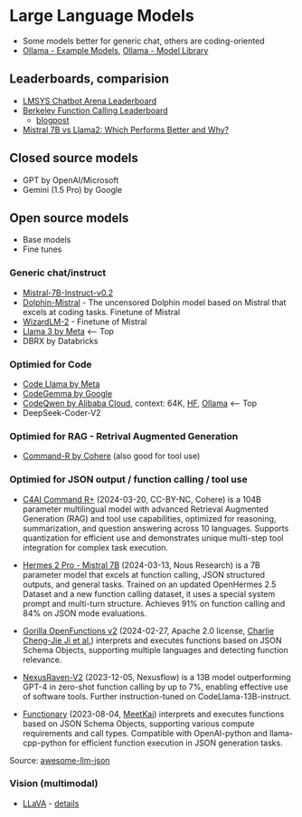 
# Large Language Models

- Some models better for generic chat, others are coding-oriented
- [Ollama - Example Models](https://github.com/ollama/ollama?tab=readme-ov-file#model-library), [Ollama - Model Library](https://ollama.com/library/)

## Leaderboards, comparision

- [LMSYS Chatbot Arena Leaderboard](https://chat.lmsys.org/?leaderboard)
- [Berkeley Function Calling Leaderboard](https://gorilla.cs.berkeley.edu/leaderboard.html)
  - [blogpost](https://gorilla.cs.berkeley.edu/blogs/8_berkeley_function_calling_leaderboard.html)
- [Mistral 7B vs Llama2: Which Performs Better and Why?](https://www.e2enetworks.com/blog/mistral-7b-vs-llama2-which-performs-better-and-why)

## Closed source models

- GPT by OpenAI/Microsoft
- Gemini (1.5 Pro) by Google

## Open source models

- Base models
- Fine tunes

### Generic chat/instruct

- [Mistral-7B-Instruct-v0.2](https://huggingface.co/mistralai/Mistral-7B-Instruct-v0.2)
- [Dolphin-Mistral](https://ollama.com/library/dolphin-mistral:latest) - The uncensored Dolphin model based on Mistral that excels at coding tasks. Finetune of Mistral
- [WizardLM-2](https://wizardlm.github.io/WizardLM2/) - Finetune of Mistral
- [Llama 3 by Meta](https://ai.meta.com/blog/meta-llama-3/)  <-- Top
- DBRX by Databricks

### Optimied for Code

- [Code Llama by Meta](https://ai.meta.com/blog/code-llama-large-language-model-coding/)
- [CodeGemma by Google](https://ai.google.dev/gemma/docs/codegemma)
- [CodeQwen by Alibaba Cloud](https://qwenlm.github.io/blog/codeqwen1.5/), context: 64K, [HF](https://huggingface.co/Qwen/CodeQwen1.5-7B-Chat-GGUF), [Ollama](https://ollama.com/library/codeqwen:latest) <-- Top
- DeepSeek-Coder-V2

### Optimied for RAG - Retrival Augmented Generation

- [Command-R by Cohere](https://huggingface.co/CohereForAI/c4ai-command-r-v01) (also good for tool use)

### Optimied for JSON output / function calling / tool use

- [C4AI Command R+](https://huggingface.co/CohereForAI/c4ai-command-r-plus) (2024-03-20, CC-BY-NC, Cohere) is a 104B parameter multilingual model with advanced Retrieval Augmented Generation (RAG) and tool use capabilities, optimized for reasoning, summarization, and question answering across 10 languages. Supports quantization for efficient use and demonstrates unique multi-step tool integration for complex task execution.

- [Hermes 2 Pro - Mistral 7B](https://huggingface.co/NousResearch/Hermes-2-Pro-Mistral-7B) (2024-03-13, Nous Research) is a 7B parameter model that excels at function calling, JSON structured outputs, and general tasks. Trained on an updated OpenHermes 2.5 Dataset and a new function calling dataset, it uses a special system prompt and multi-turn structure. Achieves 91% on function calling and 84% on JSON mode evaluations.

- [Gorilla OpenFunctions v2](https://gorilla.cs.berkeley.edu//blogs/7_open_functions_v2.html) (2024-02-27, Apache 2.0 license, [Charlie Cheng-Jie Ji et al.](https://gorilla.cs.berkeley.edu//blogs/7_open_functions_v2.html))  interprets and executes functions based on JSON Schema Objects, supporting multiple languages and detecting function relevance.

- [NexusRaven-V2](https://nexusflow.ai/blogs/ravenv2) (2023-12-05, Nexusflow)  is a 13B model outperforming GPT-4 in zero-shot function calling by up to 7%, enabling effective use of software tools. Further instruction-tuned on CodeLlama-13B-instruct.

- [Functionary](https://functionary.meetkai.com/) (2023-08-04, [MeetKai](https://meetkai.com/)) interprets and executes functions based on JSON Schema Objects, supporting various compute requirements and call types. Compatible with OpenAI-python and llama-cpp-python for efficient function execution in JSON generation tasks.

Source: [awesome-llm-json](https://github.com/imaurer/awesome-llm-json?tab=readme-ov-file#local-models)

### Vision (multimodal)

- [LLaVA](https://ollama.com/blog/vision-models) - [details](https://llava-vl.github.io/blog/2024-01-30-llava-next/)
